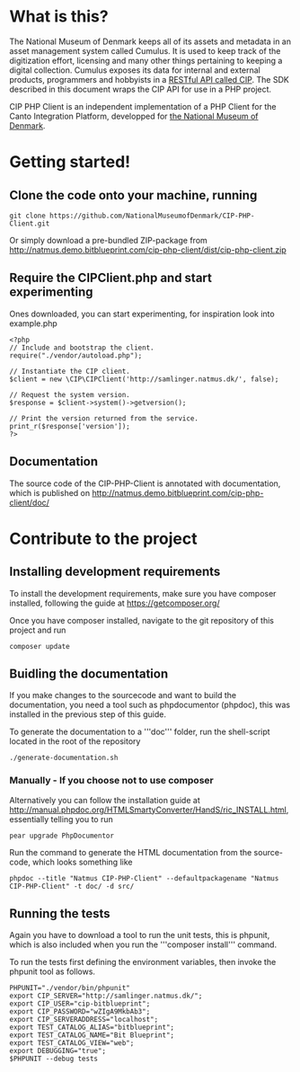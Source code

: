 # What is this?

The National Museum of Denmark keeps all of its assets and metadata in an asset management system called Cumulus. It is used to keep track of the digitization effort, licensing and many other things pertaining to keeping a digital collection. Cumulus exposes its data for internal and external products, programmers and hobbyists in a [RESTful API called CIP](http://samlinger.natmus.dk/CIP/doc/CIP.html). The SDK described in this document wraps the CIP API for use in a PHP project.

CIP PHP Client is an independent implementation of a PHP Client for the Canto Integration Platform, developped for [the National Museum of Denmark](http://digital.natmus.dk/).

# Getting started!

## Clone the code onto your machine, running

	git clone https://github.com/NationalMuseumofDenmark/CIP-PHP-Client.git

Or simply download a pre-bundled ZIP-package from http://natmus.demo.bitblueprint.com/cip-php-client/dist/cip-php-client.zip
	
## Require the CIPClient.php and start experimenting

Ones downloaded, you can start experimenting, for inspiration look into example.php

	<?php
	// Include and bootstrap the client.
	require("./vendor/autoload.php");
	
	// Instantiate the CIP client.
	$client = new \CIP\CIPClient('http://samlinger.natmus.dk/', false);
	
	// Request the system version.
	$response = $client->system()->getversion();
	
	// Print the version returned from the service.
	print_r($response['version']);
	?>
	
## Documentation

The source code of the CIP-PHP-Client is annotated with documentation, which is published on http://natmus.demo.bitblueprint.com/cip-php-client/doc/

# Contribute to the project

## Installing development requirements

To install the development requirements, make sure you have composer installed, following the guide at https://getcomposer.org/

Once you have composer installed, navigate to the git repository of this project and run

	composer update

## Buidling the documentation

If you make changes to the sourcecode and want to build the documentation, you need a tool such as phpdocumentor (phpdoc), this was installed in the previous step of this guide.

To generate the documentation to a '''doc''' folder, run the shell-script located in the root of the repository

	./generate-documentation.sh

### Manually - If you choose not to use composer

Alternatively you can follow the installation guide at http://manual.phpdoc.org/HTMLSmartyConverter/HandS/ric_INSTALL.html, essentially telling you to run

    pear upgrade PhpDocumentor
    
Run the command to generate the HTML documentation from the source-code, which looks something like

    phpdoc --title "Natmus CIP-PHP-Client" --defaultpackagename "Natmus CIP-PHP-Client" -t doc/ -d src/

## Running the tests

Again you have to download a tool to run the unit tests, this is phpunit, which is also included when you run the '''composer install''' command.

To run the tests first defining the environment variables, then invoke the phpunit tool as follows.

	PHPUNIT="./vendor/bin/phpunit"
	export CIP_SERVER="http://samlinger.natmus.dk/";
	export CIP_USER="cip-bitblueprint";
	export CIP_PASSWORD="wZIgA9MkbAb3";
	export CIP_SERVERADDRESS="localhost";
	export TEST_CATALOG_ALIAS="bitblueprint";
	export TEST_CATALOG_NAME="Bit Blueprint";
	export TEST_CATALOG_VIEW="web";
	export DEBUGGING="true";
	$PHPUNIT --debug tests

